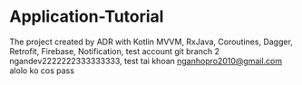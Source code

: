 # Application-Tutorial
The project created by ADR with
Kotlin MVVM, RxJava, Coroutines, Dagger, Retrofit, Firebase, Notification, test account git
branch 2 ngandev2222222333333333, test tai khoan nganhopro2010@gmail.com alolo ko cos pass